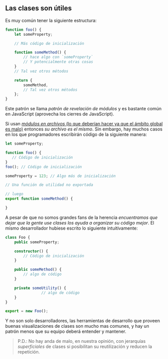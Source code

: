## Las clases son útiles

Es muy común tener la siguiente estructura:

```ts
function foo() {
    let someProperty;

    // Más código de inicialización

    function someMethod() {
        // hace algo con `someProperty`
        // Y potencialmente otras cosas
    }
    // Tal vez otros métodos

    return {
        someMethod,
        // Tal vez otros métodos
    };
}
```
Este patrón se llama *patrón de revelación de módulos* y es bastante común en JavaScript (aprovecha los cierres de JavaScript).

Si usan [*módulos en archivos* (lo que deberían hacer ya que el ámbito global es malo)](../project/modules.md) entonces *su archivo es el mismo*. Sin embargo, hay muchos casos en los que programadores escribirán código de la siguiente manera:

```ts
let someProperty;

function foo() {
   // Código de inicialización
}
foo(); // Código de inicialización

someProperty = 123; // Algo más de inicialización

// Una función de utilidad no exportada

// luego
export function someMethod() {

}
```

A pesar de que no somos grandes fans de la herencia *encuentramos que dejar que la gente use clases los ayuda a organizar su código mejor*. El mismo desarrollador hubiese escrito lo siguiente intuitivamente:

```ts
class Foo {
    public someProperty;

    constructor() {
        // Código de inicialización
    }

    public someMethod() {
        // algo de código
    }

    private someUtility() {
                // algo de código
    }
}

export = new Foo();
```

Y no son solo desarrolladores, las herramientas de desarrollo que proveen buenas visualizaciones de clases son mucho mas comunes, y hay un patrón menos que su equipo deberá entender y mantener.

> P.D.: No hay anda de malo, en nuestra opinión, con jerarquías *superficiales* de clases si posibilitan su reutilización y reducen la repetición.
